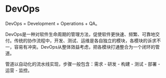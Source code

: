 # DevOps

DevOps = Development + Operations + QA。

DevOps是一种对软件生命周期的管理方法，促使软件更快速、频繁、可靠地交付。传统的协作流程中，开发、测试、运维是各自独立的模块，各模块的诉求不一，容易有冲突。DevOps从整体效益考虑，把各模块打通整合为一个闭环的管道。

管道以自动化的流水线实现，步骤一般包含：需求 - 研发 - 构建 - 测试 - 部署 - 运营 - 监控。